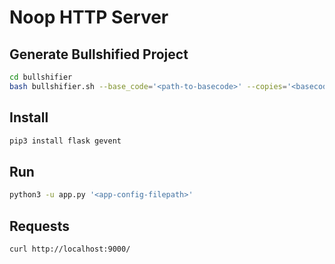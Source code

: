 # Noop HTTP Server

## Generate Bullshified Project

```bash
cd bullshifier
bash bullshifier.sh --base_code='<path-to-basecode>' --copies='<basecode-copies-number>' --pattern='<class-name-to-be-replaced>' --preffix='<new-pattern-preffix>' --suffix='<new-pattern-suffix>'
```

## Install

```bash
pip3 install flask gevent
```

## Run

```bash
python3 -u app.py '<app-config-filepath>'
```

## Requests

```bash
curl http://localhost:9000/
```